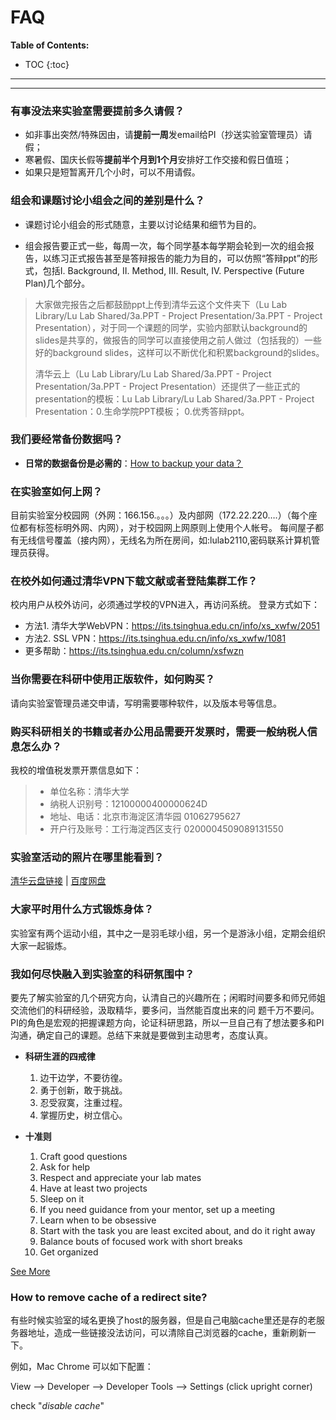 # FAQ

**Table of Contents:**

* TOC
{:toc}

---
---

### 有事没法来实验室需要提前多久请假？

  * 如非事出突然/特殊因由，请**提前一周**发email给PI（抄送实验室管理员）请假；
  * 寒暑假、国庆长假等**提前半个月到1个月**安排好工作交接和假日值班；
  * 如果只是短暂离开几个小时，可以不用请假。

### 组会和课题讨论小组会之间的差别是什么？

* 课题讨论小组会的形式随意，主要以讨论结果和细节为目的。

* 组会报告要正式一些，每周一次，每个同学基本每学期会轮到一次的组会报告，以练习正式报告甚至是答辩报告的能力为目的，可以仿照“答辩ppt”的形式，包括I. Background, II. Method, III. Result, IV. Perspective (Future Plan)几个部分。

> 大家做完报告之后都鼓励ppt上传到清华云这个文件夹下（Lu Lab Library/Lu Lab Shared/3a.PPT - Project Presentation/3a.PPT - Project Presentation），对于同一个课题的同学，实验内部默认background的slides是共享的，做报告的同学可以直接使用之前人做过（包括我的）一些好的background slides，这样可以不断优化和积累background的slides。
>
> 清华云上（Lu Lab Library/Lu Lab Shared/3a.PPT - Project Presentation/3a.PPT - Project Presentation）还提供了一些正式的presentation的模板：Lu Lab Library/Lu Lab Shared/3a.PPT - Project Presentation：0.生命学院PPT模板； 0.优秀答辩ppt。


###  我们要经常备份数据吗？

* **日常的数据备份是必需的**：[How to backup your data？](https://lulab2.gitbook.io/teaching/part-i.-basic-skills/1.setup#3-backup-your-data-regularly)


###  在实验室如何上网？

目前实验室分校园网（外网：166.156.。。。）及内部网（172.22.220….）（每个座位都有标签标明外网、内网），对于校园网上网原则上使用个人帐号。
每间屋子都有无线信号覆盖（接内网），无线名为所在房间，如:lulab2110,密码联系计算机管理员获得。


###  在校外如何通过清华VPN下载文献或者登陆集群工作？

校内用户从校外访问，必须通过学校的VPN进入，再访问系统。
登录方式如下：
* 方法1. 清华大学WebVPN：https://its.tsinghua.edu.cn/info/xs_xwfw/2051
* 方法2. SSL VPN：https://its.tsinghua.edu.cn/info/xs_xwfw/1081
* 更多帮助：https://its.tsinghua.edu.cn/column/xsfwzn


###  当你需要在科研中使用正版软件，如何购买？

请向实验室管理员递交申请，写明需要哪种软件，以及版本号等信息。


###  购买科研相关的书籍或者办公用品需要开发票时，需要一般纳税人信息怎么办？

我校的增值税发票开票信息如下：

> * 单位名称：清华大学
> * 纳税人识别号：12100000400000624D
> * 地址、电话：北京市海淀区清华园 01062795627
> * 开户行及账号：工行海淀西区支行 0200004509089131550


###  实验室活动的照片在哪里能看到？

[清华云盘链接](https://cloud.tsinghua.edu.cn/d/1c4bc3858129476eb030/?p=/&mode=grid) \| [百度网盘](https://pan.baidu.com/s/1geNXf3d#list/path=%2FLu%20Lab%20Public%20Files%2FLu%20Lab%20Public%20Photos&parentPath=%2FLu%20Lab%20Public%20Files&vmode=grid)


### 大家平时用什么方式锻炼身体？

 实验室有两个运动小组，其中之一是羽毛球小组，另一个是游泳小组，定期会组织大家一起锻炼。


### 我如何尽快融入到实验室的科研氛围中？

要先了解实验室的几个研究方向，认清自己的兴趣所在；闲暇时间要多和师兄师姐交流他们的科研经验，汲取精华，要多问，当然能百度出来的问
题千万不要问。PI的角色是宏观的把握课题方向，论证科研思路，所以一旦自己有了想法要多和PI沟通，确定自己的课题。总结下来就是要做到主动思考，态度认真。

* **科研生涯的四戒律**
  1. 边干边学，不要彷徨。
  2. 勇于创新，敢于挑战。
  3. 忍受寂寞，注重过程。
  4. 掌握历史，树立信心。

* **十准则**
  1. Craft good questions
  2. Ask for help
  3. Respect and appreciate your lab mates
  4. Have at least two projects
  5. Sleep on it
  6. If you need guidance from your mentor, set up a meeting
  7. Learn when to be obsessive
  8. Start with the task you are least excited about, and do it right away
  9. Balance bouts of focused work with short breaks
  10. Get organized

[See More](https://www.yinxiang.com/everhub/note/22f83fbc-edd2-41f1-aaa7-3564c572e3ac)

### How to remove cache of a redirect site?

有些时候实验室的域名更换了host的服务器，但是自己电脑cache里还是存的老服务器地址，造成一些链接没法访问，可以清除自己浏览器的cache，重新刷新一下。

例如，Mac Chrome 可以如下配置：

View --> Developer --> Developer Tools --> Settings (click upright corner)

check "*disable cache*"
